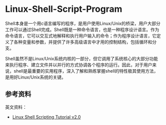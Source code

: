 # Linux-Shell-Script-Program

Shell本身是一个用c语言编写的程序，是用户使用Linux/Unix的桥梁，用户大部分工作可以通过Shell完成。Shell既是一种命令语言，也是一种程序设计语言。作为命令语言，它可以交互式地解释和执行用户输入的命令；作为程序设计语言，它定义了各种变量和参数，并提供了许多高级语言中才用的控制结构，包括循环和分支。

Shell虽然不是Linux/Unix系统内核的一部分，但它调用了系统核心的大部分功能来执行程序、建立文件并以并行的方式协调各个程序的运行。因此，对于用户来说，shell是最重要的实用程序，深入了解和熟练掌握shell的特性极其使用方法，是用好Linux/Unix系统的关键。

## 参考资料

英文资料：

- [Linux Shell Scripting Tutorial v2.0](https://bash.cyberciti.biz/guide/Main_Page)
